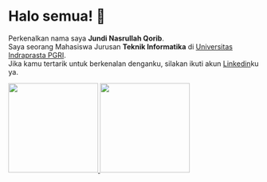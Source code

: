 # Halo semua! 👋
Perkenalkan nama saya **Jundi Nasrullah Qorib**.\
Saya seorang Mahasiswa Jurusan **Teknik Informatika** di [Universitas Indraprasta PGRI](https://unindra.ac.id/).\
Jika kamu tertarik untuk berkenalan denganku, silakan ikuti akun [Linkedin](https://www.linkedin.com/in/jundi-nasrullah-00629b221)ku ya.
 
<p align="left">
<a href="https://github.com/Jundi1232">
  <img height="180em" src="https://github-readme-stats-eight-theta.vercel.app/api?username=jundi1232&show_icons=true&theme=algolia&include_all_commits=true&count_private=true"/>
  <img height="180em" src="https://github-readme-stats-eight-theta.vercel.app/api/top-langs/?username=jundi1232&layout=compact&langs_count=8&theme=algolia"/>
</a>
</p>
